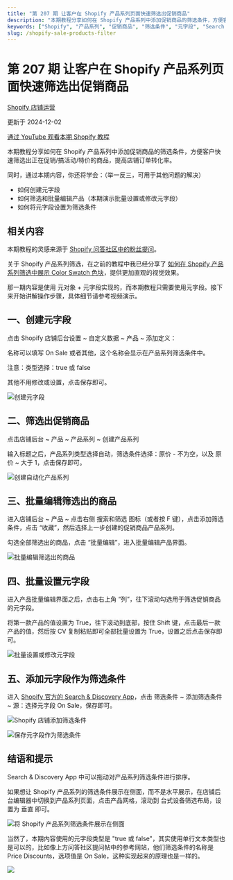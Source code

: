 ```yaml
---
title: "第 207 期 让客户在 Shopify 产品系列页面快速筛选出促销商品"
description: "本期教程分享如何在 Shopify 产品系列中添加促销商品的筛选条件，方便客户快速筛选出正在促销/搞活动/特价的商品，提高店铺订单转化率。"
keywords: ["Shopify", "产品系列", "促销商品", "筛选条件", "元字段", "Search & Discovery"]
slug: /shopify-sale-products-filter
---
```


# 第 207 期 让客户在 Shopify 产品系列页面快速筛选出促销商品

[Shopify 店铺运营](https://shopify2006.com/tag/shopify-dian-pu-yun-ying/)

更新于 2024-12-02

[通过 YouTube 观看本期 Shopify 教程](https://youtu.be/9k24O-wVCqA?feature=shared)

本期教程分享如何在 Shopify 产品系列中添加促销商品的筛选条件，方便客户快速筛选出正在促销/搞活动/特价的商品，提高店铺订单转化率。

同时，通过本期内容，你还将学会：（举一反三，可用于其他问题的解决）

-   如何创建元字段
-   如何筛选和批量编辑产品（本期演示批量设置或修改元字段）
-   如何将元字段设置为筛选条件

## 相关内容

本期教程的灵感来源于 [Shopify 问答社区中的粉丝提问](https://club.shopify2006.com/forum-post/814.html)。

关于 Shopify 产品系列筛选，在之前的教程中我已经分享了 [如何在 Shopify 产品系列筛选中展示 Color Swatch 色块](https://shopify2006.com/using-color-swatch-as-shopify-collection-filter/)，提供更加直观的视觉效果。

那一期内容是使用 元对象 + 元字段实现的，而本期教程只需要使用元字段。接下来开始讲解操作步骤，具体细节请参考视频演示。

## 一、创建元字段

点击 Shopify 店铺后台设置 ~ 自定义数据 ~ 产品 ~ 添加定义：

名称可以填写 On Sale 或者其他，这个名称会显示在产品系列筛选条件中。

注意：类型选择：true 或 false

其他不用修改或设置，点击保存即可。

![创建元字段](https://shopify2006.com/content/images/2024/05/-----.webp)

## 二、筛选出促销商品

点击店铺后台 ~ 产品 ~ 产品系列 ~ 创建产品系列

输入标题之后，产品系列类型选择自动，筛选条件选择：原价 - 不为空，以及 原价 ~ 大于 1，点击保存即可。

![创建自动化产品系列](https://shopify2006.com/content/images/2024/05/---------.webp)

## 三、批量编辑筛选出的商品

进入店铺后台 ~ 产品 ~ 点击右侧 搜索和筛选 图标（或者按 F 键），点击添加筛选条件，点击 “收藏”，然后选择上一步创建的促销商品产品系列。

勾选全部筛选出的商品，点击 “批量编辑”，进入批量编辑产品界面。

![批量编辑筛选出的商品](https://shopify2006.com/content/images/2024/05/-----------1.webp)

## 四、批量设置元字段

进入产品批量编辑界面之后，点击右上角 “列”，往下滚动勾选用于筛选促销商品的元字段。

将第一款产品的值设置为 True，往下滚动到底部，按住 Shift 键，点击最后一款产品的值，然后按 CV 复制粘贴即可全部批量设置为 True，设置之后点击保存即可。

![批量设置或修改元字段](https://shopify2006.com/content/images/2024/05/-----------2.webp)

## 五、添加元字段作为筛选条件

进入 [Shopify 官方的 Search & Discovery App](https://apps.shopify.com/search-and-discovery)，点击 筛选条件 ~ 添加筛选条件 ~ 源：选择元字段 On Sale，保存即可。

![Shopify 店铺添加筛选条件](https://shopify2006.com/content/images/2024/05/Shopify---------.webp)

![保存元字段作为筛选条件](https://shopify2006.com/content/images/2024/05/-----------.webp)

## 结语和提示

Search & Discovery App 中可以拖动对产品系列筛选条件进行排序。

如果想让 Shopify 产品系列的筛选条件展示在侧面，而不是水平展示，在店铺后台编辑器中切换到产品系列页面，点击产品网格，滚动到 台式设备筛选布局，设置为 垂直 即可。

![将 Shopify 产品系列筛选条件展示在侧面](https://shopify2006.com/content/images/2024/05/--Shopify--------------.webp)

当然了，本期内容使用的元字段类型是 "true 或 false"，其实使用单行文本类型也是可以的，比如像上方问答社区提问帖中的参考网站，他们筛选条件的名称是 Price Discounts，选项值是 On Sale，这种实现起来的原理也是一样的。

![](https://shopify2006.com/assets/built/shopify2006.ico?v=b9abf3428e)